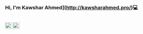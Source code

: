###  Hi, I'm Kawshar Ahmed](http://kawsharahmed.pro/)💻 
<br/>
<a href="https://twitter.com/kawshar3279">
  <img align="left" alt="twitter| Twitter" width="22px" src="https://cdn.jsdelivr.net/npm/simple-icons@v3/icons/twitter.svg" />
</a>
<a href="https://www.linkedin.com/in/md-kawshar-ahmed-649b76111/">
  <img align="left" alt="Linkedin" width="22px" src="https://cdn.jsdelivr.net/npm/simple-icons@v3/icons/linkedin.svg" />
</a>
<br/>
<br/>

